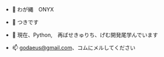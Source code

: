 - 👋 わが縄　ONYX
- 👀 つきです
- 🌱 現在、Python,　再ばせきゅりち、げむ開発尾学んでいます

- 📫 godaeus@gmail.com、コムにメルしてください

<!---
Godaeus/Godaeus is a ✨ special ✨ repository because its `README.md` (this file) appears on your GitHub profile.
You can click the Preview link to take a look at your changes.
--->

